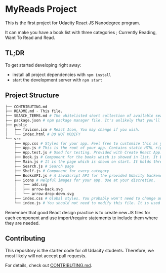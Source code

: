 # MyReads Project

This is the first project for Udacity React JS Nanodegree program. 

It can make you have a book list with three categories ; Currently Reading, Want To Read and Read.

## TL;DR

To get started developing right away:

* install all project dependencies with `npm install`
* start the development server with `npm start`

## Project Structure
```bash
├── CONTRIBUTING.md
├── README.md - This file.
├── SEARCH_TERMS.md # The whitelisted short collection of available search terms for you to use with your app.
├── package.json # npm package manager file. It's unlikely that you'll need to modify this.
├── public
│   ├── favicon.ico # React Icon, You may change if you wish.
│   └── index.html # DO NOT MODIFY
└── src
    ├── App.css # Styles for your app. Feel free to customize this as you desire.
    ├── App.js # This is the root of your app. Contains static HTML right now.
    ├── App.test.js # Used for testing. Provided with Create React App. Testing is encouraged, but not required.
    ├── Book.js # Component for the books which is showed in list. It binds all information for book lie name, writer etc.
    ├── Main.js # It is the page which is shown on start. It holds three main categories and UI.
    ├── Search.js # Search page
    ├── Shelf.js # Component for every category
    ├── BooksAPI.js # A JavaScript API for the provided Udacity backend. Instructions for the methods are below.
    ├── icons # Helpful images for your app. Use at your discretion.
    │   ├── add.svg
    │   ├── arrow-back.svg
    │   └── arrow-drop-down.svg
    ├── index.css # Global styles. You probably won't need to change anything here.
    └── index.js # You should not need to modify this file. It is used for DOM rendering only.
```

Remember that good React design practice is to create new JS files for each component and use import/require statements to include them where they are needed.

## Contributing

This repository is the starter code for _all_ Udacity students. Therefore, we most likely will not accept pull requests.

For details, check out [CONTRIBUTING.md](CONTRIBUTING.md).
